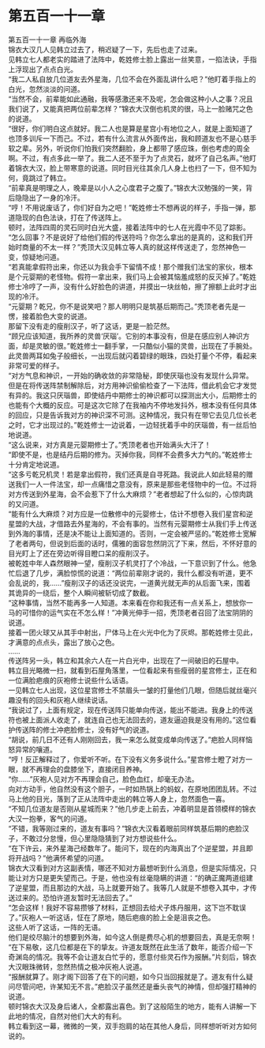 # 第五百一十一章

第五百一十一章 再临外海\
锦衣大汉几人见韩立过去了，稍迟疑了一下，先后也走了过来。\
见韩立七人都老实的踏进了法阵中，乾姓修士脸上露出一丝笑意，一掐法诀，手指上浮现出了点点白光。\
“我二人私自放几位道友去外星海，几位不会在外面乱讲什么吧？”他盯着手指上的白光，忽然淡淡的问道。\
“当然不会，前辈能如此通融，我等感激还来不及呢，怎会做这种小人之事？况且我们说了，又能真把两位前辈怎样？”锦衣大汉倒也机灵的很，马上一脸赌咒之色的说道。\
“很好，你们明白这点就好。我二人也是算是星宫小有地位之人，就是上面知道了也顶多训斥一下而己。不过，若有什么流言从外面传出，我和顾道友也不是心慈手软之辈。另外，听说你们怕我们突然翻脸，身上都带了感应珠，倒也考虑的周全啊。不过，有点多此一举了。我二人还不至于为了点灵石，就坏了自己名声。”他盯着锦衣大汉，脸上带寒意的说道。同时目光往其余几人身上也扫了一下，但不知为何，竟跳过了韩立。\
“前辈真是明理之人，晚辈是以小人之心度君子之腹了。”锦衣大汉勉强的一笑，背后隐隐出了一身的冷汗。\
“哼！不用说废话了，你们好自为之吧！”乾姓修士不想再说的样子，手指一弹，那道隐现的白色法诀，打在了传送阵上。\
顿时，法阵四周的灵石同时白光大盛，接着法阵中的七人在光霞中不见了踪影。\
“怎么回事？不是说好了给他们假的传送符吗？你怎么拿出的是真的，这和我们开始时商量的不太一样？”秃顶大汉见韩立等人真的就这样传送走了，忽然神色一变，惊疑地问道。\
“若真能拿假符出来，你还以为我会手下留情不成！那个赠我们法宝的家伙，根本是个元婴期的老怪物。假符一拿出来，我们马上会被其恼羞成怒的反灭掉了。”乾姓修士冷哼了一声，没有什么好脸色的讲道，并摸出一块丝帕，擦了擦额上此时才出现的冷汗。\
“元婴期？乾兄，你不是说笑吧？那人明明只是筑基后期而己。”秃顶老者先是一愣，接着脸色大变的说道。\
那留下没有走的瘦削汉子，听了这话，更是一脸茫然。\
“顾兄应该知道，我所养的灵兽‘厌瑙’。它别的本事没有，但是在感应别人神识方面，却是灵敏的很。”乾姓修士一翻手掌，一只酷似小猫的灵兽，出现在了手腕处。\
此灵兽两耳如兔子般细长，一出现后就闪着碧绿的眼珠，四处打量个不停，看起来非常可爱的样子。\
“对方气息和神识，一开始的确收敛的非常隐秘，即使厌瑙也没有发现什么异常。但是在将传送阵禁制解除后，对方用神识偷偷检查了一下法阵，借此机会它才发觉有异的。我这只厌瑙兽，即使结丹中期修士的神识都可以探测出大小，后期修士的也能有个大概的反应。可是这次它除了在我袖内不停地发抖外，根本没有任何具体的回应，只是告诉我对方的神识深不可测。这种情况，我只有在带它去见几位长老之时，它才出现过的。”乾姓修士一边说着，一边轻抚着手中的厌瑙兽，有一丝后怕地说道。\
“这么说来，对方真是元婴期修士了。”秃顶老者也开始满头大汗了！\
“即使不是，也是结丹后期的修为。灭掉你我，同样不会费多大力气的。”乾姓修士十分肯定地说道。\
“这多亏乾兄机灵！若是拿出假符，我们还真是自寻死路。我说此人如此轻易的赠送我们一人一件法宝，却一点痛惜之意没有，原来是那些老怪物中的一位。不过将对方传送到外星海，会不会惹下了什么大麻烦？”老者想起了什么似的，心惊肉跳的又问道。\
“能有什么大麻烦？对方应是一位散修中的元婴修士，估计不想卷入我们星宫和逆星盟的大战，才借路去外星海的，不会有事的。当然有元婴期修士从我们手上传送到外海的事情，还是决不能让上面知道的。否则，一定会被严惩的。”乾姓修士宽解了老者两句，但说到后面的话时，儒雅的面容忽然阴沉了下来，然后，不怀好意的目光盯上了还在旁边听得目瞪口呆的瘦削汉子。\
被乾姓中年人森然眼神一望，瘦削汉子机灵打了个冷战，一下意识到了什么。他急忙后退了几步，满脸惊慌的说道：“两位前辈刚才说的，我什么都没有听道，更不会乱说的，我……”瘦削汉子的话还没说完，一道黄光就无声的从后面飞来，围着其诡异的一绕后，整个人瞬间被斩切成了数截。\
“这种事情，当然不能再多一人知道。本来看在你和我还有一点关系上，想放你一马的可惜你的运气实在不怎么样！”冲黄光伸手一招，秃顶老者召回了法宝阴阴的说道。\
接着一团火球又从其手中射出，尸体马上在火光中化为了灰烬。那乾姓修士见此，才满意的点点头，露出了放心之色。\
……\
传送阵另一头，韩立和其余六人在一片白光中，出现在了一间破旧的石屋中。\
韩立目光略微一扫，就看到石屋角落里，一位看起来有些瘦弱的星宫修士，正在和一位满脸疤痕的灰袍修士说些什么话语。\
一见韩立七人出现，这位星宫修士不禁眉头一皱的打量他们几眼，但随后就丝毫兴趣没有的回头和灰袍人继续说话。\
“我说过了，上面有规定，现在传送阵只能单向传送，能出不能进。我身上的传送符也被上面派人收走了，就连自己也无法回去的，道友逼迫我是没有用的。”这位看护传送阵的修士冲疤脸修士，没有好气的说道。\
“胡说，前几日不还有人刚刚回去，我一来怎么就变成单向传送了。”疤脸人同样恼怒异常的嚷道。\
“哼！反正解释过了，你爱听不听。在下没有义务多说什么。”星宫修士瞪了对方一眼，就不再理会的盘膝坐下，直接闭目养神。\
“你……”灰袍人见对方不再理会自己，脸色血红，却毫无办法。\
向对方动手，他自然没有这个胆子，一时如热锅上的蚂蚁，在原地团团乱转。不过马上他的目光，落到了正从法阵中走出的韩立等人身上，忽然面色一喜。\
“不知几位道友是否刚从星城而来？”他几步走上前去，冲着明显是首领模样的锦衣大汉一抱拳，客气的问道。\
“不错，我等刚过来的，道友有事吗？”锦衣大汉看着眼前同样筑基后期的疤脸汉子，不敢过分怠慢，但心里隐隐猜到了对方想说些什么。\
“在下许云，来外星海己经数年了。能问下，现在的内海真出了个逆星盟，并且即将开战吗？”他满怀希望的问道。\
锦衣大汉看到对方这副表情，哪还不知对方最想听到什么消息，但是实际情况，只能让对方只是更失望而己。于是，他也没有丝毫隐瞒的讲道：“的确正魔两道组建了逆星盟，而且那边的大战，马上就要开始了。我等几人就是不想卷入其中，才传送过来的。恐怕许道友暂时无法回去了。”\
“怎会这样！我好不容易攒够了材料，正想回去给犬子炼丹服用，这下岂不耽误了。”灰袍人一听这话，怔在了原地，随后疤痕的脸上全是沮丧之色。\
这些人听了这话，一阵的无语。\
他们是绞尽脑汁的想要到外海，如今这人倒是费尽心机的想要回去，真是无奈啊！\
“在下易敬，这几位都是在下的挚友。许道友既然在此生活了数年，能否介绍一下奇渊岛的情况。我等不会让道友白忙乎的，愿意付些灵石作为报酬。”片刻后，锦衣大汉眼珠微转，忽然热情之极冲灰袍人说道。\
“报酬就算了。刚才阁下回答了在下的问题，如今只当回报就是了。道友有什么疑问尽管问吧，许某知无不言。”疤脸汉子虽然还是垂头丧气的神情，但却强打精神的说道。\
顿时锦衣大汉及身后诸人，全都露出喜色。到了这般陌生的地方，能有人讲解一下此地的情况，自然对他们大大的有利。\
韩立看到这一幕，微微的一笑，双手抱肩的站在其他人身后，同样想听听对方如何说的。
